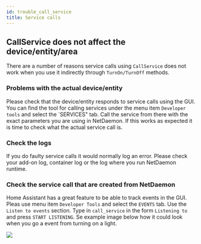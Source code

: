 ```yaml
---
id: trouble_call_service
title: Service calls
---
```


## CallService does not affect the device/entity/area

There are a number of reasons service calls using `CallService` does not work when you use it indirectly through `TurnOn/TurnOff` methods.

### Problems with the actual device/entity

Please check that the device/entity responds to service calls using the GUI. You can find the tool for calling services under the menu item `Developer tools` and select the `SERVICES" tab. Call the service from there with the exact parameters you are using in NetDaemon. If this works as expected it is time to check what the actual service call is.

### Check the logs

If you do faulty service calls it would normally log an error. Please check your add-on log, container log or the log where you run NetDaemon runtime.

### Check the service call that are created from NetDaemon

Home Assistant has a great feature to be able to track events in the GUI. Pleas use menu item `Developer Tools` and select the `EVENTS` tab. Use the `Listen to events` section. Type in `call_service` in the form `Listening to` and press `START LISTENING`. Se example image below how it could look when you go a event from turning on a light.

![](/img/docs/trouble/listen_events.png)